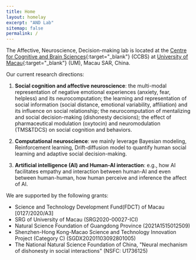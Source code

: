 ```yaml
---
title: Home
layout: homelay
excerpt: "AND Lab"
sitemap: false
permalink: /
---
```


The Affective, Neuroscience, Decision-making lab is located at the [Centre for Cognitive and Brain Sciences](https://ccbs.ici.um.edu.mo){:target="_blank"} (CCBS) at [University of Macau](https://um.edu.mo){:target="_blank"} (UM), Macau SAR, China.

Our current research directions:

1) **Social cognition and affective neuroscience**: the multi-modal representation of negative emotional experiences (anxiety, fear, helpless) and its neurocomputation; the learning and representation of social information (social distance, emotional variability, affiliation) and its influence on social relationship; the neurocomputation of mentalizing and social decision-making (dishonesty decisions); the effect of pharmaceutical modulation (oxytocin) and neuromodulation (TMS&TDCS) on social cognition and behaviors.

2) **Computational neuroscience**: we mainly leverage Bayesian modeling, Reinforcement learning, Drift-diffusion model to quantify human social learning and adaptive social decision-making.

3) **Artificial intelligence (AI) and Human-AI interaction**: e.g., how AI facilitates empathy and interaction between human-AI and even between human-human, how human perceive and inference the affect of AI.

We are supported by the following grants:

- Science and Technology Development Fund(FDCT) of Macau [0127/2020/A3]
- SRG of University of Macau (SRG2020-00027-ICI)
- Natural Science Foundation of Guangdong Province (2021A1515012509)
- Shenzhen-Hong Kong-Macao Science and Technology Innovation Project (Category C) (SGDX20201103092801005)
- The National Natural Science Foundation of China, "Neural mechanism of dishonesty in social interactions" (NSFC: U1736125)